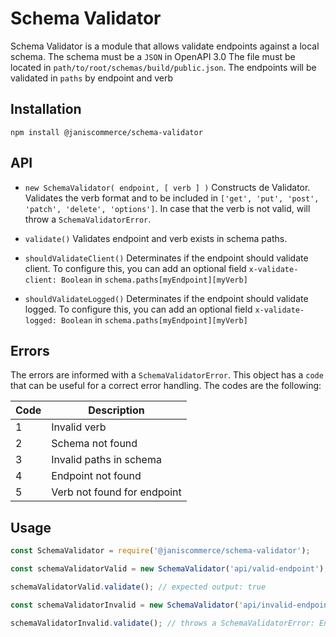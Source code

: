 # Schema Validator

Schema Validator is a module that allows validate endpoints against a local schema.
The schema must be a `JSON` in OpenAPI 3.0
The file must be located in `path/to/root/schemas/build/public.json`.
The endpoints will be validated in `paths` by endpoint and verb

## Installation

```
npm install @janiscommerce/schema-validator
```

## API

- `new SchemaValidator( endpoint, [ verb ] )`
Constructs de Validator.
Validates the verb format and to be included in `['get', 'put', 'post', 'patch', 'delete', 'options']`.
In case that the verb is not valid, will throw a `SchemaValidatorError`.

- `validate()`
Validates endpoint and verb exists in schema paths.

- `shouldValidateClient()`
Determinates if the endpoint should validate client.
To configure this, you can add an optional field `x-validate-client: Boolean` in `schema.paths[myEndpoint][myVerb]`

- `shouldValidateLogged()`
Determinates if the endpoint should validate logged.
To configure this, you can add an optional field `x-validate-logged: Boolean` in `schema.paths[myEndpoint][myVerb]`

## Errors

The errors are informed with a `SchemaValidatorError`.
This object has a `code` that can be useful for a correct error handling.
The codes are the following:

|Code	|Description						|
|-----|-----------------------------|
|1		|Invalid verb 						|
|2		|Schema not found 				|
|3		|Invalid paths in schema 		|
|4		|Endpoint not found 				|
|5		|Verb not found for endpoint 	|


## Usage

```js
const SchemaValidator = require('@janiscommerce/schema-validator');

const schemaValidatorValid = new SchemaValidator('api/valid-endpoint'); // default verb: 'get'

schemaValidatorValid.validate(); // expected output: true

const schemaValidatorInvalid = new SchemaValidator('api/invalid-endpoint', 'post');

schemaValidatorInvalid.validate(); // throws a SchemaValidatorError: Endpoint not found in schema.paths
```